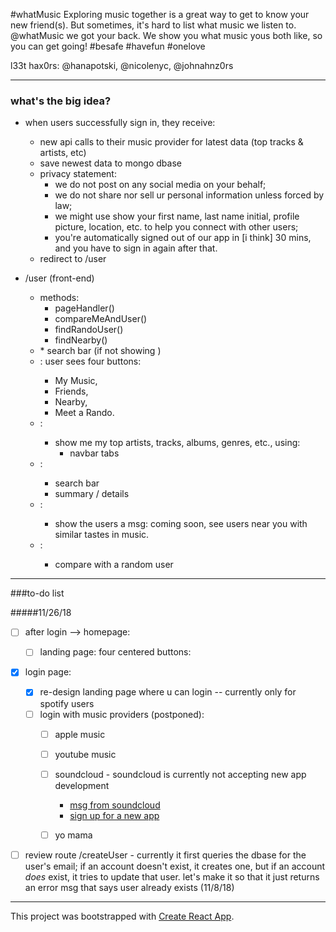 #whatMusic
Exploring music together is a great way to get to know your new friend(s). But sometimes, it's hard to list what music we listen to.
@whatMusic we got your back. We show you what music yous both like, so you can get going! #besafe #havefun #onelove


l33t hax0rs: @hanapotski, @nicolenyc, @johnahnz0rs






---
### what's the big idea?

* when users successfully sign in, they receive: 
    * new api calls to their music provider for latest data (top tracks & artists, etc)
    * save newest data to mongo dbase
    * privacy statement: 
        * we do not post on any social media on your behalf;
        * we do not share nor sell ur personal information unless forced by law;
        * we might use show your first name, last name initial, profile picture, location, etc. to help you connect with other users;
        * you're automatically signed out of our app in [i think] 30 mins, and you have to sign in again after that.
    * redirect to /user
    
    
* /user (front-end)
    * methods:
        * pageHandler()
        * compareMeAndUser()
        * findRandoUser()
        * findNearby()
    * <MyNavbar />
        * search bar (if not showing <Friends />)
    * <Home />: user sees four buttons: 
        * My Music, 
        * Friends, 
        * Nearby, 
        * Meet a Rando.
    * <My Music />: 
        * show me my top artists, tracks, albums, genres, etc., using:
            * navbar tabs
    * <Friends />:
        * search bar
        * summary / details
    * <Nearby />: 
        * show the users a msg: coming soon, see users near you with similar tastes in music.
    * <Meet a Rando />: 
        * compare with a random user




---
###to-do list



#####11/26/18
- [ ] after login --> homepage:
    - [ ] landing page: four centered buttons:
- [x] login page:
    - [x] re-design landing page where u can login -- currently only for spotify users
    - [ ] login with music providers (postponed):
        - [ ] apple music
        - [ ] youtube music
        - [ ] soundcloud - soundcloud is currently not accepting new app development 
            - [msg from soundcloud](https://docs.google.com/forms/d/e/1FAIpQLSfNxc82RJuzC0DnISat7n4H-G7IsPQIdaMpe202iiHZEoso9w/closedform)
            - [sign up for a new app](https://soundcloud.com/you/apps/new) 
        - [ ] yo mama


- [ ] review route /createUser - currently it first queries the dbase for the user's email; if an account doesn't exist, it creates one, but if an account *does* exist, it tries to update that user. let's make it so that it just returns an error msg that says user already exists (11/8/18)








---
This project was bootstrapped with [Create React App](https://github.com/facebook/create-react-app).
